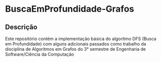 # BuscaEmProfundidade-Grafos

## Descrição
Este repositório contém a implementação básica do algoritmo DFS (Busca em Profundidade) com alguns adicionais passados como trabalho da disciplina de Algoritmos em Grafos do 3° semestre de Engenharia de Software/Ciência da Computação
